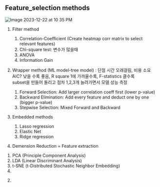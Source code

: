 
## Feature_selection methods


![Image 2023-12-22 at 10 35 PM](https://github.com/scottmsoh/ref_ML/assets/112598791/a5b89218-80fc-413c-afc2-f527b55d2353)


1. Filter method</br>
   1) Correlation-Coefficient (Create heatmap corr matrix to select relevant features)</br>
   2) Chi-square test: 변수가 많을때</br>
   3) ANOVA</br>
   4) Information Gain</br>

2. Wrapper method (ML model-tree model) : 단점 시간 오래걸림, 비용 소요</br>
   AIC? 낮을 수록 좋음, R square 1에 가까울수록, F-statistics 클수록</br>
   subset을 만들어 돌리고 점차 1,2,3개 늘려가면서 모델 성능 측정</br>
   
   1) Forward Selection: Add larger correlation coeff first (lower p-value)</br>
   2) Backward Elimination: Add every feature and deduct one by one (bigger p-value)</br>
   3) Stepwise Selection: Mixed Forward and Backward</br>

3. Embedded methods</br>
   1) Lasso regression</br>
   2) Elastic Net</br>
   3) Ridge regression</br>
      

1. Demension Reduction = Feature extraction</br>
  1) PCA (Principle Component Analysis)</br>
  2) LDA (Linear Discriminant Analysis)</br>
  3) t-SNE (t-Distributed Stochastic Neighbor Embedding)</br>
  4) </br>

2. 
